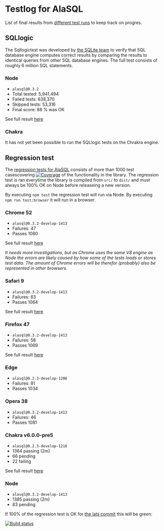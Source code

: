 # Testlog for AlaSQL

List of final results from [different test runs](https://github.com/alasql/alasql/tree/develop/test/!testlog/) to keep track on progres.  


## SQLlogic

The Sqllogictest was developed by [the SQLite team](https://www.sqlite.org/sqllogictest/doc/trunk/about.wiki) 
to verify that SQL database engine computes correct results by comparing the results to identical queries from other SQL database engines. The full test consists of roughly 6 million SQL statements.

### Node 
* `alasql@0.3.2`
* Total tested: 5,941,494
* Failed tests: 638,370
* Skipped tests: 53,316
* Final score: 88 % was OK

See full result [here](https://github.com/alasql/alasql/tree/develop/test/!testlog/SQLlogic.md)

### Chakra
It has not yet been possible to run the SQLlogic tests on the Chrakra engine. 


## Regression test
The [regression tests for AlaSQL](https://github.com/alasql/alasql/tree/develop/test/) consists of more than 1000 test casescovering [![Coverage]( https://img.shields.io/codecov/c/github/agershun/alasql/develop.svg)](https://rawgit.com/agershun/alasql/develop/test/coverage/lcov-report/dist/alasql.fs.js.html) of the functionality in the library. The regression test is ran everytime the library is compiled from `src/` to `dist/` and must always be 100% OK on Node before releaseing a new version. 

By executing `npm test` the regression test will run via Node. By executing `npm run test:browser` it will run in a browser. 




### Chrome 52
- `alasql@0.3.2-develop-1413`
- Failures: 47
- Passes 1080

See full result [here](https://github.com/alasql/alasql/tree/develop/test/!testlog/Chrome.md)

_It needs more investigations, but as Chrome uses the same V8 engine as Node the errors are likely caused by how some of the tests loads or stores test data. The amount of Chrome errors will be therefor (probably) also be represented in other browsers._ 

### Safari 9
- `alasql@0.3.2-develop-1413`
- Failures: 63
- Passes 1064

See full result [here](https://github.com/alasql/alasql/tree/develop/test/!testlog/Safari.md)


### Firefox 47
- `alasql@0.3.2-develop-1413`
- Failures: 58
- Passes 1069

See full result [here](https://github.com/alasql/alasql/tree/develop/test/!testlog/Firefox.md)

### Edge
- `alasql@0.2.3-develop-1206`
- Failures: 81
- Passes 1034

### Opera 38
- `alasql@0.3.2-develop-1413`
- Failures: 46
- Passes 1081


### Chakra v6.0.0-pre5
- `alasql@0.2.3-develop-1216`
-  1364 passing (2m)
-  66 pending
-  22 failing

See full result [here](https://github.com/alasql/alasql/tree/develop/test/!testlog/Chakra.md)


### Node
- `alasql@0.3.2-develop-1413`
- 1385 passing (2m)
-  83 pending
  


If 100% of the regression test is OK for [the lats commit](https://travis-ci.org/agershun/alasql/builds) this will be green: 

[![Build status](https://api.travis-ci.org/agershun/alasql.svg)](https://travis-ci.org/agershun/alasql?123)

